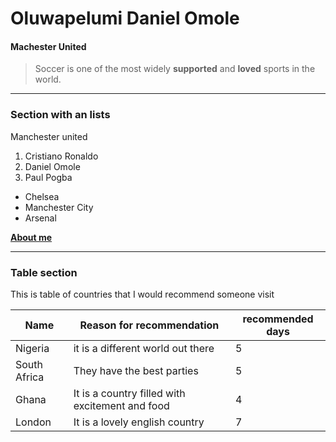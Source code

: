 # Oluwapelumi Daniel Omole

#### Machester United

> Soccer is one of the most widely **supported** and **loved** sports in the world.

***

### Section with an lists

Manchester united

1. Cristiano Ronaldo
2. Daniel Omole
3. Paul Pogba

* Chelsea
* Manchester City
* Arsenal

**[About me](AboutMe.md)**

***

### Table section

This is table of countries that I would recommend someone visit

| Name | Reason for recommendation | recommended days |
| --- | --- | --- |
| Nigeria | it is a different world out there | 5 |
| South Africa | They have the best parties | 5 |
| Ghana | It is a country filled with excitement and food | 4 |
| London | It is a lovely english country | 7 |

